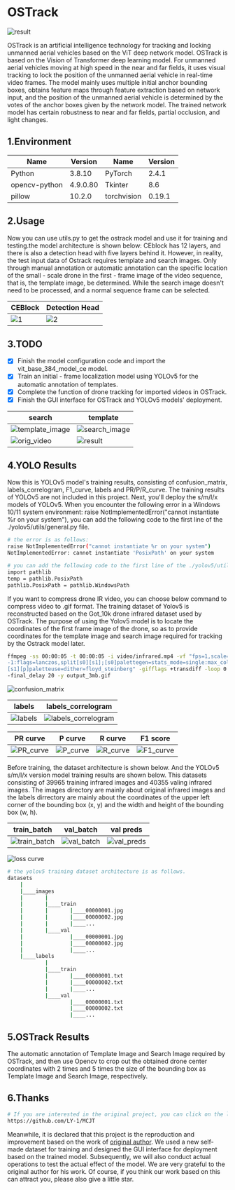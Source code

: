 # __OSTrack__

![result](assets/bandicam.gif)

OSTrack is an artificial intelligence technology for tracking and locking unmanned aerial vehicles based on the ViT deep network model. OSTrack is based on the Vision of Transformer deep learning model. For unmanned aerial vehicles moving at high speed in the near and far fields, it uses visual tracking to lock the position of the unmanned aerial vehicle in real-time video frames. The model mainly uses multiple initial anchor bounding boxes, obtains feature maps through feature extraction based on network input, and the position of the unmanned aerial vehicle is determined by the votes of the anchor boxes given by the network model. The trained network model has certain robustness to near and far fields, partial occlusion, and light changes.  

## 1.Environment

| Name | Version |   Name | Version |
|------|---------|--------|---------|
| Python | 3.8.10 |   PyTorch | 2.4.1 |
| opencv-python | 4.9.0.80 |   Tkinter | 8.6 |
| pillow | 10.2.0 | torchvision | 0.19.1 |

## 2.Usage

Now you can use utils.py to get the ostrack model and use it for training and testing.the model architecture is shown below:  CEblock has 12 layers, and there is also a detection head with five layers behind it. However, in reality, the test input data of Ostrack requires template and search images. Only through manual annotation or automatic annotation can the specific location of the small - scale drone in the first - frame image of the video sequence, that is, the template image, be determined. While the search image doesn't need to be processed, and a normal sequence frame can be selected.

| CEBlock | Detection Head |
| ------ | ------------- |
| ![1](assets/architecture/ostrack_1.jpg) | ![2](assets/architecture/ostrack_5.jpg) |

## 3.TODO

- [x] Finish the model configuration code and import the vit_base_384_model_ce model.
- [x] Train an initial - frame localization model using YOLOv5 for the automatic annotation of templates.
- [x] Complete the function of drone tracking for imported videos in OSTrack.
- [x] Finish the GUI interface for OSTrack and YOLOv5 models' deployment.  

| search | template |
| ------ | ------------- |
| ![template_image](assets/uav_1.jpg) | ![search_image](assets/uav_2.jpg) |
| ![orig_video](assets/infrared_5.gif) | ![result](assets/processed_infrared_5.gif) |

## 4.YOLO Results

Now this is YOLOv5 model's  training results, consisting of confusion_matrix, labels_correlogram, F1_curve, labels and PR/P/R_curve. The training results of YOLOv5 are not included in this project.  Next, you'll deploy the s/m/l/x models of YOLOv5. When you encounter the following error in a Windows 10/11 system environment: raise NotImplementedError("cannot instantiate %r on your system"), you can add the following code to the first line of the ./yolov5/utils/general.py file.

```bash
# the error is as follows:
raise NotImplementedError("cannot instantiate %r on your system")
NotImplementedError: cannot instantiate 'PosixPath' on your system

# you can add the following code to the first line of the ./yolov5/utils/general.py file.
import pathlib
temp = pathlib.PosixPath
pathlib.PosixPath = pathlib.WindowsPath
```

If you want to compress drone IR video, you can choose below command to compress video to .gif format. The training dataset of Yolov5 is reconstructed based on the Got_10k drone infrared dataset used by OSTrack. The purpose of using the Yolov5 model is to locate the coordinates of the first frame image of the drone, so as to provide coordinates for the template image and search image required for tracking by the Ostrack model later.

```bash
ffmpeg -ss 00:00:05 -t 00:00:05 -i video/infrared.mp4 -vf "fps=1,scale=640:\
-1:flags=lanczos,split[s0][s1];[s0]palettegen=stats_mode=single:max_colors=16[p];\
[s1][p]paletteuse=dither=floyd_steinberg" -gifflags +transdiff -loop 0 \
-final_delay 20 -y output_3mb.gif
```

![confusion_matrix](assets/results/confusion_matrix.jpg)  

| labels | labels_correlogram |
| ------------- | ------------- |
| ![labels](assets/results/labels.jpg) | ![labels_correlogram](assets/results/labels_correlogram.jpg) |

| PR curve | P curve | R curve | F1 score |
| ------ | ------------- | ------------- | ------------- |
| ![PR_curve](assets/results/PR_curve.jpg) | ![P_curve](assets/results/P_curve.jpg) | ![R_curve](assets/results/R_curve.jpg) | ![F1_curve](assets/results/F1_curve.jpg) |

Before training, the dataset architecture is shown below. And the YOLOv5 s/m/l/x version model training results are shown below. This datasets consisting of 39965 training infrared images and 40355 valing infrared images.  The images directory are mainly about original infrared images and the labels dirrectory are mainly about the coordinates of the upper left corner of the bounding box (x, y) and the width and height of the bounding box (w, h).

| train_batch | val_batch | val preds |
| ------------- | ------------- | ------------- |
|![train_batch](assets/results/train_batch2.jpg)| ![val_batch](assets/results/val_batch2_labels.jpg)|![val_preds](assets/results/val_batch2_pred.jpg)|

![loss curve](assets/results/results.jpg)

```bash
# the yolov5 training dataset architecture is as follows.
datasets
    |
    |____images
    |       |
    |       |____train
    |       |       |____00000001.jpg
    |       |       |____00000002.jpg
    |       |       |____...
    |       |____val
    |               |____00000001.jpg
    |               |____00000002.jpg
    |               |____...
    |____labels
            |
            |____train
            |       |____00000001.txt
            |       |____00000002.txt
            |       |____...
            |____val
                    |____00000001.txt
                    |____00000002.txt
                    |____...
```

## 5.OSTrack Results

The automatic annotation of Template Image and Search Image required by OSTrack, and then use Opencv to crop out the obtained drone center coordinates with 2 times and 5 times the size of the bounding box as Template Image and Search Image, respectively.

## 6.Thanks

```bash
# If you are interested in the original project, you can click on the link below.
https://github.com/LY-1/MCJT
```

Meanwhile, it is declared that this project is the reproduction and improvement based on the work of [original author](https://github.com/LY-1/MCJT). We used a new self-made dataset for training and designed the GUI interface for deployment based on the trained model. Subsequently, we will also conduct actual operations to test the actual effect of the model. We are very grateful to the original author for his work. Of course, if you think our work based on this can attract you, please also give a little star.
